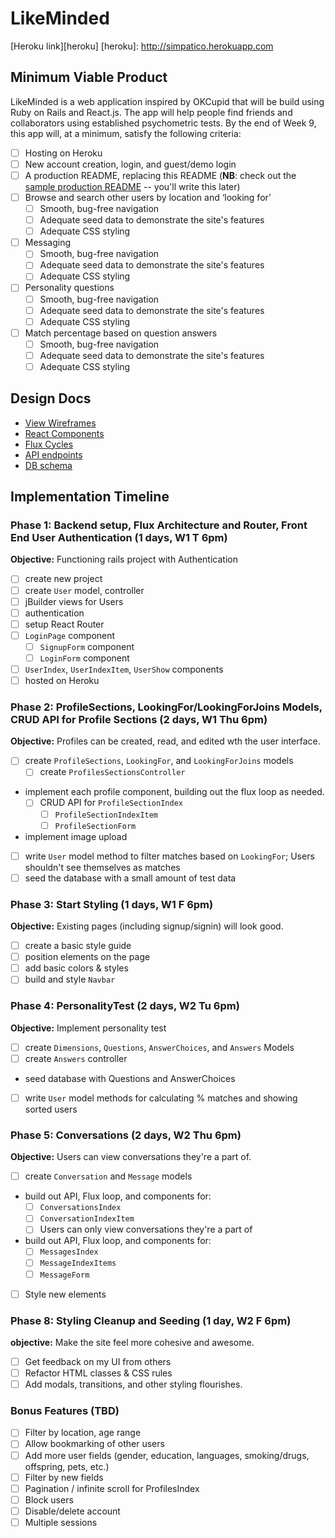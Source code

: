 # LikeMinded

[Heroku link][heroku]
[heroku]: http://simpatico.herokuapp.com

## Minimum Viable Product

LikeMinded is a web application inspired by OKCupid that will be build using Ruby on Rails and React.js. The app will help people find friends and collaborators using established psychometric tests. By the end of Week 9, this app will, at a minimum, satisfy the following criteria:

- [ ] Hosting on Heroku
- [ ] New account creation, login, and guest/demo login
- [ ] A production README, replacing this README (**NB**: check out the [sample production README](docs/production_readme.md) -- you'll write this later)
- [ ] Browse and search other users by location and ‘looking for’
  - [ ] Smooth, bug-free navigation
  - [ ] Adequate seed data to demonstrate the site's features
  - [ ] Adequate CSS styling
- [ ] Messaging
  - [ ] Smooth, bug-free navigation
  - [ ] Adequate seed data to demonstrate the site's features
  - [ ] Adequate CSS styling
- [ ] Personality questions
  - [ ] Smooth, bug-free navigation
  - [ ] Adequate seed data to demonstrate the site's features
  - [ ] Adequate CSS styling
- [ ] Match percentage based on question answers
  - [ ] Smooth, bug-free navigation
  - [ ] Adequate seed data to demonstrate the site's features
  - [ ] Adequate CSS styling

## Design Docs
* [View Wireframes][views]
* [React Components][components]
* [Flux Cycles][flux-cycles]
* [API endpoints][api-endpoints]
* [DB schema][schema]

[views]: docs/views.md
[components]: docs/components.md
[flux-cycles]: docs/flux-cycles.md
[api-endpoints]: docs/api-endpoints.md
[schema]: docs/schema.md

## Implementation Timeline

### Phase 1: Backend setup, Flux Architecture and Router, Front End User Authentication (1 days, W1 T 6pm)

**Objective:** Functioning rails project with Authentication

- [ ] create new project
- [ ] create `User` model, controller
- [ ] jBuilder views for Users
- [ ] authentication
- [ ] setup React Router
- [ ] `LoginPage` component
    - [ ] `SignupForm` component
    - [ ] `LoginForm` component
- [ ] `UserIndex`, `UserIndexItem`, `UserShow` components
- [ ] hosted on Heroku

### Phase 2: ProfileSections, LookingFor/LookingForJoins Models, CRUD API for Profile Sections (2 days, W1 Thu 6pm)

**Objective:** Profiles can be created, read, and edited wth the user interface.

- [ ] create `ProfileSections`, `LookingFor`, and `LookingForJoins` models
  - [ ] create `ProfilesSectionsController`
- implement each profile component, building out the flux loop as needed.
  - [ ] CRUD API for `ProfileSectionIndex`
    - [ ] `ProfileSectionIndexItem`
    - [ ] `ProfileSectionForm`
- implement image upload
- [ ] write `User` model method to filter matches based on `LookingFor`; Users shouldn't see themselves as matches
- [ ] seed the database with a small amount of test data

### Phase 3: Start Styling (1 days, W1 F 6pm)

**Objective:** Existing pages (including signup/signin) will look good.

- [ ] create a basic style guide
- [ ] position elements on the page
- [ ] add basic colors & styles
- [ ] build and style `Navbar`

### Phase 4: PersonalityTest (2 days, W2 Tu 6pm)

**Objective:** Implement personality test

- [ ] create `Dimensions`, `Questions`, `AnswerChoices`, and `Answers` Models
- [ ] create `Answers` controller
- seed database with Questions and AnswerChoices
- [ ] write `User` model methods for calculating % matches and showing sorted users

### Phase 5: Conversations (2 days, W2 Thu 6pm)

**Objective:** Users can view conversations they're a part of.

- [ ] create `Conversation` and `Message` models
- build out API, Flux loop, and components for:
  - [ ] `ConversationsIndex`
  - [ ] `ConversationIndexItem`
  - [ ] Users can only view conversations they're a part of
- build out API, Flux loop, and components for:
  - [ ] `MessagesIndex`
  - [ ] `MessageIndexItems`
  - [ ] `MessageForm`
- [ ] Style new elements

### Phase 8: Styling Cleanup and Seeding (1 day, W2 F 6pm)

**objective:** Make the site feel more cohesive and awesome.

- [ ] Get feedback on my UI from others
- [ ] Refactor HTML classes & CSS rules
- [ ] Add modals, transitions, and other styling flourishes.

### Bonus Features (TBD)
- [ ] Filter by location, age range
- [ ] Allow bookmarking of other users
- [ ] Add more user fields (gender, education, languages, smoking/drugs, offspring, pets, etc.)
- [ ] Filter by new fields
- [ ] Pagination / infinite scroll for ProfilesIndex
- [ ] Block users
- [ ] Disable/delete account
- [ ] Multiple sessions

[phase-one]: docs/phases/phase1.md
[phase-two]: docs/phases/phase2.md
[phase-three]: docs/phases/phase3.md
[phase-four]: docs/phases/phase4.md
[phase-five]: docs/phases/phase5.md
